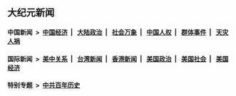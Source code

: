 ## 大纪元新闻

#### 中国新闻 &nbsp;>&nbsp; [中国经济](indexes/ncid283/README.md?05130045) &nbsp;| &nbsp; [大陆政治](indexes/ncid277/README.md?05130045) &nbsp;| &nbsp; [社会万象](indexes/ncid282/README.md?05130045) &nbsp;| &nbsp; [中国人权](indexes/ncid278/README.md?05130045) &nbsp;| &nbsp; [群体事件](indexes/ncid279/README.md?05130045) &nbsp;| &nbsp; [天灾人祸](indexes/ncid280/README.md?05130045)

#### 国际新闻 &nbsp;>&nbsp; [美中关系](indexes/nf1412576/README.md?05130045) &nbsp;| &nbsp; [台湾新闻](indexes/ncid1349361/README.md?05130045) &nbsp;| &nbsp; [香港新闻](indexes/ncid1349362/README.md?05130045) &nbsp;| &nbsp; [美国政治](indexes/ncid1078159/README.md?05130045) &nbsp;| &nbsp; [美国社会](indexes/ncid1078160/README.md?05130045) &nbsp;| &nbsp; [美国经济](indexes/ncid1078158/README.md?05130045)

#### 特别专题 &nbsp;>&nbsp; [中共百年历史](https://github.com/easy2view/epoch-special/blob/master/README.md?05130045)  
